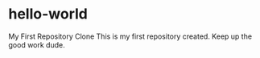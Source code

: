 # hello-world
My First Repository Clone
This is my first repository created. Keep up the good work dude.
